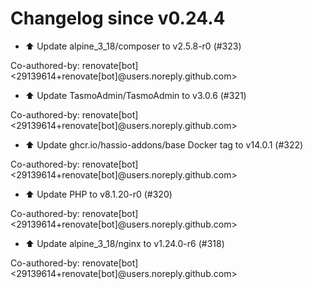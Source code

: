 # Changelog since v0.24.4
- ⬆️ Update alpine_3_18/composer to v2.5.8-r0 (#323)

Co-authored-by: renovate[bot] <29139614+renovate[bot]@users.noreply.github.com> 
- ⬆️ Update TasmoAdmin/TasmoAdmin to v3.0.6 (#321)

Co-authored-by: renovate[bot] <29139614+renovate[bot]@users.noreply.github.com> 
- ⬆️ Update ghcr.io/hassio-addons/base Docker tag to v14.0.1 (#322)

Co-authored-by: renovate[bot] <29139614+renovate[bot]@users.noreply.github.com> 
- ⬆️ Update PHP to v8.1.20-r0 (#320)

Co-authored-by: renovate[bot] <29139614+renovate[bot]@users.noreply.github.com> 
- ⬆️ Update alpine_3_18/nginx to v1.24.0-r6 (#318)

Co-authored-by: renovate[bot] <29139614+renovate[bot]@users.noreply.github.com> 
